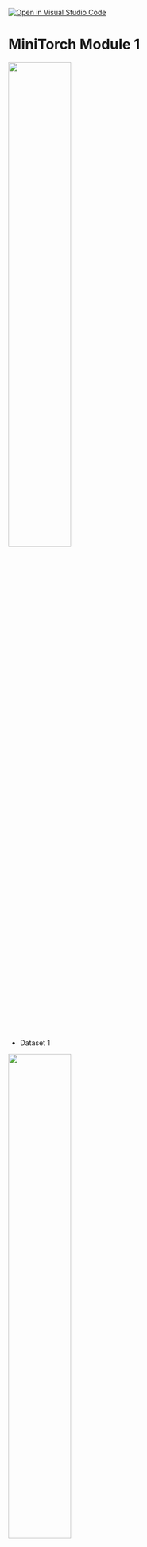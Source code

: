 [![Open in Visual Studio Code](https://classroom.github.com/assets/open-in-vscode-c66648af7eb3fe8bc4f294546bfd86ef473780cde1dea487d3c4ff354943c9ae.svg)](https://classroom.github.com/online_ide?assignment_repo_id=8380707&assignment_repo_type=AssignmentRepo)
# MiniTorch Module 1

<img src="https://minitorch.github.io/minitorch.svg" width="50%">


* Dataset 1

<img src="1-1.png" width="50%">
<img src="1-2.png" width="50%">
<img src="1-3.png" width="50%">
<img src="1-4.png" width="50%">
<img src="1-5.png" width="50%">

* Dataset 2

<img src="2-1.png" width="50%">
<img src="2-2.png" width="50%">
<img src="2-3.png" width="50%">
<img src="2-4.png" width="50%">
<img src="2-5.png" width="50%">

* Dataset 3

<img src="3-1.png" width="50%">
<img src="3-2.png" width="50%">
<img src="3-3.png" width="50%">
<img src="3-4.png" width="50%">
<img src="3-5.png" width="50%">

* Dataset 4

<img src="4-1.png" width="50%">
<img src="4-2.png" width="50%">
<img src="4-3.png" width="50%">
<img src="4-4.png" width="50%">
<img src="4-5.png" width="50%">
<img src="4-6.png" width="50%">

* Docs: https://minitorch.github.io/

* Overview: https://minitorch.github.io/module1.html

This assignment requires the following files from the previous assignments. You can get these by running

```bash
python sync_previous_module.py previous-module-dir current-module-dir
```

The files that will be synced are:

minitorch/operators.py minitorch/module.py tests/test_module.py tests/test_operators.py project/run_manual.py
